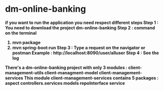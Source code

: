 # dm-online-banking

<b>if you want to run the application you need respect different steps<b>
Step 1 : You need to download the project dm-online-banking
Step 2 : command on the terminal 
1) mvn package
2) mvn spring-boot:run
Step 3 : Type a request on the navigator or postman
Example : http://localhost:8090/user/alluser
Step 4 : See the log

There's a dm-online-banking project with only 3 modules :
client-management-utils
client-managment-model
client-management-services
This module client-management-services contains 5 packages :
aspect
controllers.services
models
repoInterface
service


